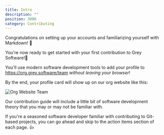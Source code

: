 ```yaml
---
title: Intro
description: ""
position: 3000
category: Contributing
---
```


Congratulations on setting up your accounts and familiarizing yourself with Markdown! 🥳

You're now ready to get started with your first contribution to Grey Software!💪

You'll use modern software development tools to add your profile to https://org.grey.software/team _without leaving your browser_!

By the end, your profile card will show up on our org website like this:

![Org Website Team](/org-website-team.png)

<alert>
Our contribution guide will include a little bit of software development theory that you may or may not be familiar with.

If you're a seasoned software developer familiar with contributing to Git-based projects, you can go ahead and skip to the action items section of each page. 👍
</alert>
